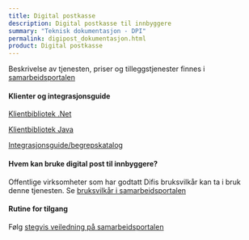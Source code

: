 ```yaml
---
title: Digital postkasse
description: Digital postkasse til innbyggere
summary: "Teknisk dokumentasjon - DPI"
permalink: digipost_dokumentasjon.html
product: Digital postkasse
---
```


Beskrivelse av tjenesten, priser og tilleggstjenester finnes i [samarbeidsportalen](https://samarbeid.difi.no/felleslosninger/digital-postkasse-til-innbyggere)

#### Klienter og integrasjonsguide
[Klientbibliotek .Net](http://difi.github.io/sikker-digital-post-klient-dotnet/v2/)

[Klientbibliotek Java](http://difi.github.io/sikker-digital-post-klient-java/v5/) 

[Integrasjonsguide/begrepskatalog](https://begrep.difi.no/SikkerDigitalPost/) 

#### Hvem kan bruke digital post til innbyggere?
Offentlige virksomheter som har godtatt Difis bruksvilkår kan ta i bruk denne tjenesten. Se [bruksvilkår i samarbeidsportalen](https://samarbeid.difi.no/bruksvilkar/bruksvilkar-difis-felleslosninger)

#### Rutine for tilgang
Følg [stegvis veiledning på samarbeidsportalen](https://samarbeid.difi.no/felleslosninger/digital-postkasse-til-innbyggere/ta-i-bruk-digital-postkasse)




